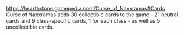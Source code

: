 https://hearthstone.gamepedia.com/Curse_of_Naxxramas#Cards  
Curse of Naxxramas adds 30 collectible cards to the game - 21 neutral cards and 9 class-specific cards, 1 for each class - as well as 5 uncollectible cards. 